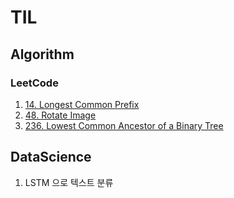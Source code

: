 # TIL

## Algorithm
### LeetCode
1. [14. Longest Common Prefix](https://github.com/haekyu31/LeetCode/blob/master/14-longest-common-prefix/14-longest-common-prefix.py)
2. [48. Rotate Image](https://github.com/haekyu31/LeetCode/blob/master/48-rotate-image/48-rotate-image.py)
3. [236. Lowest Common Ancestor of a Binary Tree](https://github.com/haekyu31/LeetCode/blob/master/236-lowest-common-ancestor-of-a-binary-tree/236-lowest-common-ancestor-of-a-binary-tree.py)


## DataScience
1. LSTM 으로 텍스트 분류